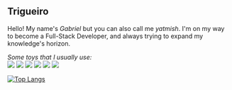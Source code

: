 ## Trigueiro

Hello! My name's *Gabriel* but you can also call me *yatmish*. I'm on my way to become a Full-Stack Developer, and always trying to expand my knowledge's horizon.

*Some toys that I usually use:*<br>
<img src="https://camo.githubusercontent.com/190fb33f1d8cf3453c2672dfee886a0e8585bf0addd146fc62f2d2de346ea4eb/68747470733a2f2f696d672e736869656c64732e696f2f62616467652f2d4a6176617363726970742d6564623230303f7374796c653d666c61742d737175617265266c6f676f3d6a617661736372697074266c6f676f436f6c6f723d7768697465">
<img src="https://camo.githubusercontent.com/425d14e7ceaf18d8bb8e9bf17cd1a270c928c888b9ee4abe84a3bc8a5b3122fe/68747470733a2f2f696d672e736869656c64732e696f2f62616467652f2d4e6f64656a732d3433383533643f7374796c653d666c61742d737175617265266c6f676f3d4e6f64652e6a73266c6f676f436f6c6f723d7768697465">
<img src="https://camo.githubusercontent.com/0c3a16a22ae058cfe38a06dc9ea16404cf006409262f547c9ccfa3ec8b30f71e/68747470733a2f2f696d672e736869656c64732e696f2f62616467652f2d48544d4c352d4533344632363f7374796c653d666c61742d737175617265266c6f676f3d68746d6c35266c6f676f436f6c6f723d7768697465">
<img src="https://camo.githubusercontent.com/755d9ba4024c87b45bbfadcd5989f629b04c0f1f47e66c8bdf69a49e56da1935/68747470733a2f2f696d672e736869656c64732e696f2f62616467652f2d4353532d3135373242363f7374796c653d666c61742d737175617265266c6f676f3d63737333266c6f676f436f6c6f723d7768697465">
<img src="https://camo.githubusercontent.com/1e50ab849e8c196ea962ac3b966a15924234879eeb85f9dd0e0431e43a145b43/68747470733a2f2f696d672e736869656c64732e696f2f62616467652f2d4e504d2d4342333833373f7374796c653d666c61742d737175617265266c6f676f3d6e706d266c6f676f436f6c6f723d7768697465">
<img src="https://camo.githubusercontent.com/f09d3f3e61998d9739c01e5cc830744829525c00a21def15165bba865512548d/68747470733a2f2f696d672e736869656c64732e696f2f62616467652f2d426173682d3364336433643f7374796c653d666c61742d737175617265266c6f676f3d676e752d62617368266c6f676f436f6c6f723d7768697465">


[![Top Langs](https://github-readme-stats.vercel.app/api/top-langs/?username=yatmish&layout=compact&theme=dark)](https://github.com/yatmish/github-readme-stats)
